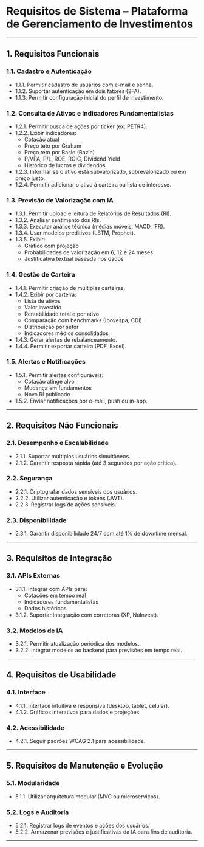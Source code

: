 # Requisitos de Sistema – Plataforma de Gerenciamento de Investimentos

---

## 1. Requisitos Funcionais

### 1.1. Cadastro e Autenticação
- 1.1.1. Permitir cadastro de usuários com e-mail e senha.
- 1.1.2. Suportar autenticação em dois fatores (2FA).
- 1.1.3. Permitir configuração inicial do perfil de investimento.

### 1.2. Consulta de Ativos e Indicadores Fundamentalistas
- 1.2.1. Permitir busca de ações por ticker (ex: PETR4).
- 1.2.2. Exibir indicadores:
  - Cotação atual
  - Preço teto por Graham
  - Preço teto por BasIn (Bazin)
  - P/VPA, P/L, ROE, ROIC, Dividend Yield
  - Histórico de lucros e dividendos
- 1.2.3. Informar se o ativo está subvalorizado, sobrevalorizado ou em preço justo.
- 1.2.4. Permitir adicionar o ativo à carteira ou lista de interesse.

### 1.3. Previsão de Valorização com IA
- 1.3.1. Permitir upload e leitura de Relatórios de Resultados (RI).
- 1.3.2. Analisar sentimento dos RIs.
- 1.3.3. Executar análise técnica (médias móveis, MACD, IFR).
- 1.3.4. Usar modelos preditivos (LSTM, Prophet).
- 1.3.5. Exibir:
  - Gráfico com projeção
  - Probabilidades de valorização em 6, 12 e 24 meses
  - Justificativa textual baseada nos dados

### 1.4. Gestão de Carteira
- 1.4.1. Permitir criação de múltiplas carteiras.
- 1.4.2. Exibir por carteira:
  - Lista de ativos
  - Valor investido
  - Rentabilidade total e por ativo
  - Comparação com benchmarks (Ibovespa, CDI)
  - Distribuição por setor
  - Indicadores médios consolidados
- 1.4.3. Gerar alertas de rebalanceamento.
- 1.4.4. Permitir exportar carteira (PDF, Excel).

### 1.5. Alertas e Notificações
- 1.5.1. Permitir alertas configuráveis:
  - Cotação atinge alvo
  - Mudança em fundamentos
  - Novo RI publicado
- 1.5.2. Enviar notificações por e-mail, push ou in-app.

---

## 2. Requisitos Não Funcionais

### 2.1. Desempenho e Escalabilidade
- 2.1.1. Suportar múltiplos usuários simultâneos.
- 2.1.2. Garantir resposta rápida (até 3 segundos por ação crítica).

### 2.2. Segurança
- 2.2.1. Criptografar dados sensíveis dos usuários.
- 2.2.2. Utilizar autenticação e tokens (JWT).
- 2.2.3. Registrar logs de ações sensíveis.

### 2.3. Disponibilidade
- 2.3.1. Garantir disponibilidade 24/7 com até 1% de downtime mensal.

---

## 3. Requisitos de Integração

### 3.1. APIs Externas
- 3.1.1. Integrar com APIs para:
  - Cotações em tempo real
  - Indicadores fundamentalistas
  - Dados históricos
- 3.1.2. Suportar integração com corretoras (XP, NuInvest).

### 3.2. Modelos de IA
- 3.2.1. Permitir atualização periódica dos modelos.
- 3.2.2. Integrar modelos ao backend para previsões em tempo real.

---

## 4. Requisitos de Usabilidade

### 4.1. Interface
- 4.1.1. Interface intuitiva e responsiva (desktop, tablet, celular).
- 4.1.2. Gráficos interativos para dados e projeções.

### 4.2. Acessibilidade
- 4.2.1. Seguir padrões WCAG 2.1 para acessibilidade.

---

## 5. Requisitos de Manutenção e Evolução

### 5.1. Modularidade
- 5.1.1. Utilizar arquitetura modular (MVC ou microserviços).

### 5.2. Logs e Auditoria
- 5.2.1. Registrar logs de eventos e ações dos usuários.
- 5.2.2. Armazenar previsões e justificativas da IA para fins de auditoria.

---
